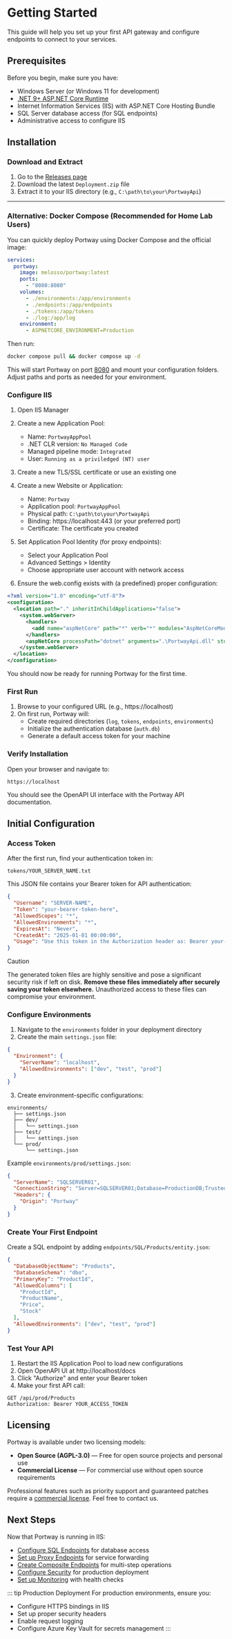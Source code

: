 # Getting Started

This guide will help you set up your first API gateway and configure endpoints to connect to your services.

## Prerequisites

Before you begin, make sure you have:

- Windows Server (or Windows 11 for development)
- [.NET 9+ ASP.NET Core Runtime](https://dotnet.microsoft.com/en-us/download/dotnet/9.0)
- Internet Information Services (IIS) with ASP.NET Core Hosting Bundle
- SQL Server database access (for SQL endpoints)
- Administrative access to configure IIS

## Installation


### Download and Extract

1. Go to the [Releases page](https://github.com/melosso/portway/releases/)
2. Download the latest `Deployment.zip` file
3. Extract it to your IIS directory (e.g., `C:\path\to\your\PortwayApi`)

---


### Alternative: Docker Compose (Recommended for Home Lab Users)

You can quickly deploy Portway using Docker Compose and the official image:

```yaml
services:
  portway:
    image: melosso/portway:latest
    ports:
      - "8080:8080"
    volumes:
      - ./environments:/app/environments
      - ./endpoints:/app/endpoints
      - ./tokens:/app/tokens
      - ./log:/app/log
    environment:
      - ASPNETCORE_ENVIRONMENT=Production
```

Then run:

```sh
docker compose pull && docker compose up -d
```

This will start Portway on port [8080](#) and mount your configuration folders. Adjust paths and ports as needed for your environment.

### Configure IIS

1. Open IIS Manager
2. Create a new Application Pool:
   - Name: `PortwayAppPool`
   - .NET CLR version: `No Managed Code`
   - Managed pipeline mode: `Integrated`
   - User: `Running as a priviledged (NT) user`
3. Create a new TLS/SSL certificate or use an existing one
4. Create a new Website or Application:
   - Name: `Portway`
   - Application pool: `PortwayAppPool`
   - Physical path: `C:\path\to\your\PortwayApi`
   - Binding: https://localhost:443 (or your preferred port)
   - Certificate: The certificate you created
6. Set Application Pool Identity (for proxy endpoints):
   - Select your Application Pool
   - Advanced Settings > Identity
   - Choose appropriate user account with network access

6. Ensure the web.config exists with (a predefined) proper configuration:

```xml
<?xml version="1.0" encoding="utf-8"?>
<configuration>
  <location path="." inheritInChildApplications="false">
    <system.webServer>
      <handlers>
        <add name="aspNetCore" path="*" verb="*" modules="AspNetCoreModuleV2" resourceType="Unspecified" />
      </handlers>
      <aspNetCore processPath="dotnet" arguments=".\PortwayApi.dll" stdoutLogEnabled="false" stdoutLogFile=".\logs\stdout" hostingModel="inprocess" />
    </system.webServer>
  </location>
</configuration>
```

You should now be ready for running Portway for the first time.

### First Run

1. Browse to your configured URL (e.g., https://localhost)
2. On first run, Portway will:
   - Create required directories (`log`, `tokens`, `endpoints`, `environments`)
   - Initialize the authentication database (`auth.db`)
   - Generate a default access token for your machine

### Verify Installation

Open your browser and navigate to:
```
https://localhost
```

You should see the OpenAPI UI interface with the Portway API documentation.

## Initial Configuration

### Access Token

After the first run, find your authentication token in:
```
tokens/YOUR_SERVER_NAME.txt
```

This JSON file contains your Bearer token for API authentication:

```json
{
  "Username": "SERVER-NAME",
  "Token": "your-bearer-token-here",
  "AllowedScopes": "*",
  "AllowedEnvironments": "*",
  "ExpiresAt": "Never",
  "CreatedAt": "2025-01-01 00:00:00",
  "Usage": "Use this token in the Authorization header as: Bearer your-bearer-token-here"
}
```

> [!CAUTION]
> The generated token files are highly sensitive and pose a significant security risk if left on disk. **Remove these files immediately after securely saving your token elsewhere.** Unauthorized access to these files can compromise your environment.

### Configure Environments

1. Navigate to the `environments` folder in your deployment directory
2. Create the main `settings.json` file:

```json
{
  "Environment": {
    "ServerName": "localhost",
    "AllowedEnvironments": ["dev", "test", "prod"]
  }
}
```

3. Create environment-specific configurations:

```
environments/
  ├── settings.json
  ├── dev/
  │   └── settings.json
  ├── test/
  │   └── settings.json
  └── prod/
      └── settings.json
```

Example `environments/prod/settings.json`:

```json
{
  "ServerName": "SQLSERVER01",
  "ConnectionString": "Server=SQLSERVER01;Database=ProductionDB;Trusted_Connection=True;TrustServerCertificate=true;",
  "Headers": {
    "Origin": "Portway"
  }
}
```

### Create Your First Endpoint

Create a SQL endpoint by adding `endpoints/SQL/Products/entity.json`:

```json
{
  "DatabaseObjectName": "Products",
  "DatabaseSchema": "dbo",
  "PrimaryKey": "ProductId",
  "AllowedColumns": [
    "ProductId",
    "ProductName",
    "Price",
    "Stock"
  ],
  "AllowedEnvironments": ["dev", "test", "prod"]
}
```

### Test Your API

1. Restart the IIS Application Pool to load new configurations
2. Open OpenAPI UI at http://localhost/docs
3. Click "Authorize" and enter your Bearer token
4. Make your first API call:

```http
GET /api/prod/Products
Authorization: Bearer YOUR_ACCESS_TOKEN
```

## Licensing

Portway is available under two licensing models:

* **Open Source (AGPL-3.0)** — Free for open source projects and personal use
* **Commercial License** — For commercial use without open source requirements

Professional features such as priority support and guaranteed patches require a [commercial license](https://melosso.com/licensing/portway). Feel free to contact us.

## Next Steps

Now that Portway is running in IIS:

- [Configure SQL Endpoints](./endpoints-sql) for database access
- [Set up Proxy Endpoints](./endpoints-proxy) for service forwarding
- [Create Composite Endpoints](./endpoints-composite) for multi-step operations
- [Configure Security](./security) for production deployment
- [Set up Monitoring](./monitoring) with health checks

::: tip Production Deployment
For production environments, ensure you:
- Configure HTTPS bindings in IIS
- Set up proper security headers
- Enable request logging
- Configure Azure Key Vault for secrets management
:::